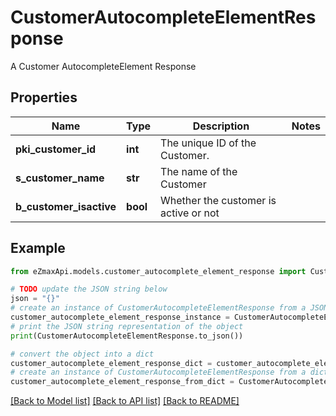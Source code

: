 # CustomerAutocompleteElementResponse

A Customer AutocompleteElement Response

## Properties

Name | Type | Description | Notes
------------ | ------------- | ------------- | -------------
**pki_customer_id** | **int** | The unique ID of the Customer. | 
**s_customer_name** | **str** | The name of the Customer | 
**b_customer_isactive** | **bool** | Whether the customer is active or not | 

## Example

```python
from eZmaxApi.models.customer_autocomplete_element_response import CustomerAutocompleteElementResponse

# TODO update the JSON string below
json = "{}"
# create an instance of CustomerAutocompleteElementResponse from a JSON string
customer_autocomplete_element_response_instance = CustomerAutocompleteElementResponse.from_json(json)
# print the JSON string representation of the object
print(CustomerAutocompleteElementResponse.to_json())

# convert the object into a dict
customer_autocomplete_element_response_dict = customer_autocomplete_element_response_instance.to_dict()
# create an instance of CustomerAutocompleteElementResponse from a dict
customer_autocomplete_element_response_from_dict = CustomerAutocompleteElementResponse.from_dict(customer_autocomplete_element_response_dict)
```
[[Back to Model list]](../README.md#documentation-for-models) [[Back to API list]](../README.md#documentation-for-api-endpoints) [[Back to README]](../README.md)


